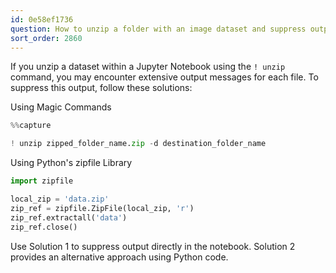 ```yaml
---
id: 0e58ef1736
question: How to unzip a folder with an image dataset and suppress output?
sort_order: 2860
---
```


If you unzip a dataset within a Jupyter Notebook using the `! unzip` command, you may encounter extensive output messages for each file. To suppress this output, follow these solutions:

Using Magic Commands

```python
%%capture

! unzip zipped_folder_name.zip -d destination_folder_name
```

Using Python's zipfile Library

```python
import zipfile

local_zip = 'data.zip'
zip_ref = zipfile.ZipFile(local_zip, 'r')
zip_ref.extractall('data')
zip_ref.close()
```

Use Solution 1 to suppress output directly in the notebook. Solution 2 provides an alternative approach using Python code.